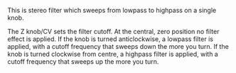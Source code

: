 
This is stereo filter which sweeps from lowpass to highpass on a single knob.

The Z knob/CV sets the filter cutoff. At the central, zero position no filter effect is applied. If the knob is turned
anticlockwise, a lowpass filter is applied, with a cutoff frequency that sweeps down the more you turn. If the knob is
turned clockwise from centre, a highpass filter is applied, with a cutoff frequency that sweeps up the more you turn.
